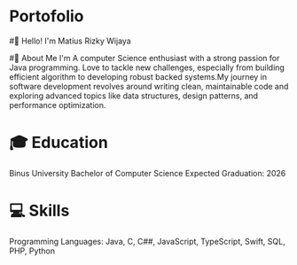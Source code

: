 # Portofolio

#👋 Hello! I'm Matius Rizky Wijaya

#👨 About Me
I'm A computer Science enthusiast with a strong
passion for Java programming. Love to tackle new
challenges, especially from building efficient
algorithm to developing robust backed
systems.My journey in software development
revolves around writing clean, maintainable code
and exploring advanced topics like data structures,
design patterns, and performance optimization.

# 🎓 Education
Binus University
Bachelor of Computer Science
Expected Graduation: 2026

# 💻 Skills
Programming Languages: Java, C, C##, JavaScript, TypeScript, Swift, SQL, PHP, Python

